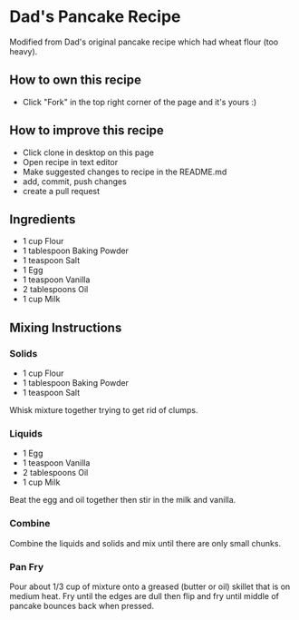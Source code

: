 # Dad's Pancake Recipe
Modified from Dad's original pancake recipe which had wheat flour (too heavy).

## How to own this recipe
- Click "Fork" in the top right corner of the page and it's yours :)

## How to improve this recipe
- Click clone in desktop on this page
- Open recipe in text editor
- Make suggested changes to recipe in the README.md
- add, commit, push changes
- create a pull request

## Ingredients
- 1 cup Flour
- 1 tablespoon Baking Powder
- 1 teaspoon Salt
- 1 Egg
- 1 teaspoon Vanilla
- 2 tablespoons Oil
- 1 cup Milk

## Mixing Instructions

### Solids
- 1 cup Flour
- 1 tablespoon Baking Powder
- 1 teaspoon Salt

Whisk mixture together trying to get rid of clumps.

### Liquids
- 1 Egg
- 1 teaspoon Vanilla
- 2 tablespoons Oil
- 1 cup Milk

Beat the egg and oil together then stir in the milk and vanilla.

### Combine

Combine the liquids and solids and mix until there are only small chunks.

### Pan Fry

Pour about 1/3 cup of mixture onto a greased (butter or oil) skillet that is on medium heat. Fry until the edges are dull then flip and fry until middle of pancake bounces back when pressed.
